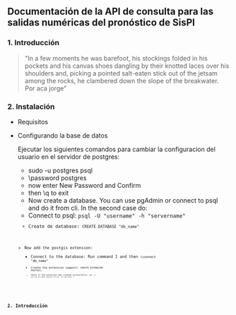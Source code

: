 ##  Documentación de la API de consulta para las salidas numéricas del pronóstico de SisPI

### 1. Introducción
> "In a few moments he was barefoot, his stockings folded in his pockets and his
  canvas shoes dangling by their knotted laces over his shoulders and, picking a
  pointed salt-eaten stick out of the jetsam among the rocks, he clambered down
  the slope of the breakwater. Por aca jorge"

### 2. Instalación
* Requisitos
* Configurando la base de datos
  
  Ejecutar los siguientes comandos para cambiar la configuracion del usuario en el servidor de postgres:
  - sudo -u postgres psql
  - \password postgres
  - now enter New Password and Confirm 
  - then \q to exit
  - Now create a database. You can use pgAdmin or connect to psql and do it from cli. In the second case
  do:
   * Connect to psql: <code>psql -U "username" -h "servername"<code>
   * Create de database: <code>CREATE DATABASE "db_name"<code>
  - Now add the postgis extension:
     * Connect to the database: Run command 1 and then <code>\connect "db_name"<code>
     * Create the extension support: <code>CREATE EXTENSION POSTGIS;<CODE>
     * Check if the extension was created successfully: <code>\dt<code>. if you see the table spatial_ref_sys. All was done!
                                                                                                                                                                                                                                                                                    >
  
### 2. Introducción
